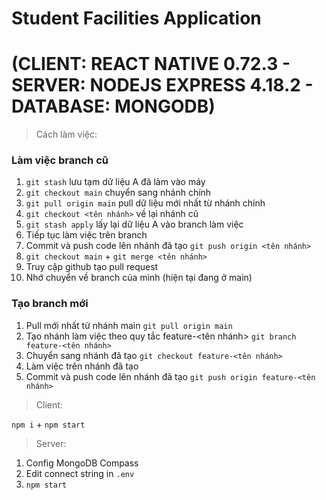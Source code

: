 # Student Facilities Application

# (CLIENT: REACT NATIVE 0.72.3 - SERVER: NODEJS EXPRESS 4.18.2 - DATABASE: MONGODB)

> Cách làm việc:

### Làm việc branch cũ
1. `git stash` lưu tạm dữ liệu A đã làm vào máy
2. `git checkout main` chuyển sang nhánh chính
3. `git pull origin main` pull dữ liệu mới nhất từ nhánh chính
4. `git checkout <tên nhánh>` về lại nhánh cũ
5. `git stash apply` lấy lại dữ liệu A vào branch làm việc
6. Tiếp tục làm việc trên branch
7. Commit và push code lên nhánh đã tạo `git push origin <tên nhánh>`
8. `git checkout main` + `git merge <tên nhánh>` 
9. Truy cập github tạo pull request
10. Nhớ chuyển về branch của mình (hiện tại đang ở main)

### Tạo branch mới
1. Pull mới nhất từ nhánh main `git pull origin main`
2. Tạo nhánh làm việc theo quy tắc feature-<tên nhánh> `git branch feature-<tên nhánh>`
3. Chuyển sang nhánh đã tạo `git checkout feature-<tên nhánh>`
4. Làm việc trên nhánh đã tạo
5. Commit và push code lên nhánh đã tạo `git push origin feature-<tên nhánh>`

> Client:

`npm i` + `npm start`

> Server:

1. Config MongoDB Compass
2. Edit connect string in `.env`
3. `npm start`
